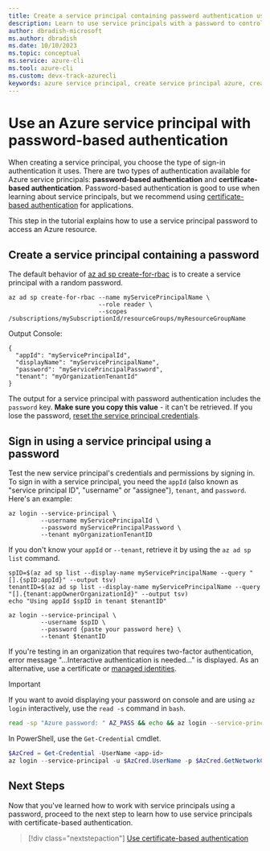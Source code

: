 ```yaml
---
title: Create a service principal containing password authentication using the Azure CLI | Microsoft Docs
description: Learn to use service principals with a password to control access to Azure resources.
author: dbradish-microsoft
ms.author: dbradish
ms.date: 10/10/2023
ms.topic: conceptual
ms.service: azure-cli
ms.tool: azure-cli
ms.custom: devx-track-azurecli
keywords: azure service principal, create service principal azure, create service principal azure cli
---
```


# Use an Azure service principal with password-based authentication

When creating a service principal, you choose the type of sign-in authentication it uses. There are two types of authentication available for Azure service principals: **password-based authentication** and **certificate-based authentication**. Password-based authentication is good to use when learning about service principals, but we recommend using [certificate-based authentication](./azure-cli-sp-tutorial-3.md) for applications.

This step in the tutorial explains how to use a service principal password to access an Azure resource.

## Create a service principal containing a password

The default behavior of [az ad sp create-for-rbac](/cli/azure/ad/sp#az_ad_sp_create_for_rbac) is to create a service principal with a random password.

```azurecli-interactive
az ad sp create-for-rbac --name myServicePrincipalName \
                         --role reader \
                         --scopes /subscriptions/mySubscriptionId/resourceGroups/myResourceGroupName
```

Output Console:

```output
{
  "appId": "myServicePrincipalId",
  "displayName": "myServicePrincipalName",
  "password": "myServicePrincipalPassword",
  "tenant": "myOrganizationTenantId"
}
```

The output for a service principal with password authentication includes the `password` key. __Make sure you copy this value__ - it can't be retrieved. If you lose the password, [reset the service principal credentials](./azure-cli-sp-tutorial-7.md).

## Sign in using a service principal using a password

Test the new service principal's credentials and permissions by signing in. To sign in with a service principal, you need the `appId` (also known as "service principal ID", "username" or "assignee"), `tenant`, and `password`. Here's an example:

```azurecli-interactive
az login --service-principal \
         --username myServicePrincipalId \
         --password myServicePrincipalPassword \
         --tenant myOrganizationTenantID
```

If you don't know your `appId` or `--tenant`, retrieve it by using the `az ad sp list` command.

```azurecli-interactive
spID=$(az ad sp list --display-name myServicePrincipalName --query "[].{spID:appId}" --output tsv)
tenantID=$(az ad sp list --display-name myServicePrincipalName --query "[].{tenant:appOwnerOrganizationId}" --output tsv)
echo "Using appId $spID in tenant $tenantID"

az login --service-principal \
         --username $spID \
         --password {paste your password here} \
         --tenant $tenantID
```

If you're testing in an organization that requires two-factor authentication, error message "...Interactive authentication is needed..." is displayed. As an alternative, use a certificate or [managed identities](/azure/active-directory/managed-identities-azure-resources/overview).

> [!IMPORTANT]
> If you want to avoid displaying your password on console and are using `az login` interactively,
> use the `read -s` command in `bash`.
>
> ```bash
> read -sp "Azure password: " AZ_PASS && echo && az login --service-principal -u <app-id> -p $AZ_PASS --tenant <tenant>
> ```
>
>In PowerShell, use the `Get-Credential` cmdlet.
>
> ```powershell
> $AzCred = Get-Credential -UserName <app-id>
> az login --service-principal -u $AzCred.UserName -p $AzCred.GetNetworkCredential().Password --tenant <tenant>
> ```

## Next Steps

Now that you've learned how to work with service principals using a password, proceed to the next step to learn how to use service principals with certificate-based authentication.

> [!div class="nextstepaction"]
> [Use certificate-based authentication](./azure-cli-sp-tutorial-3.md)
